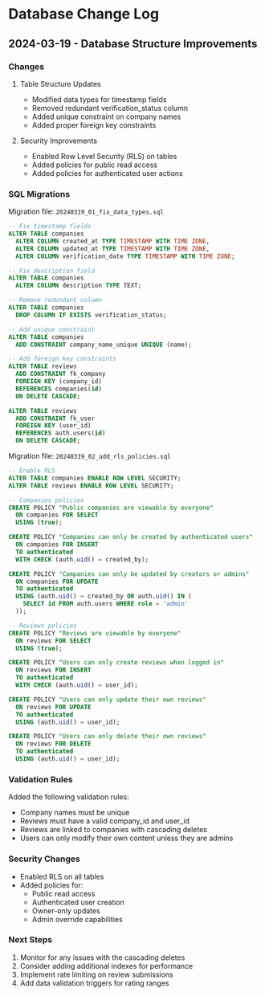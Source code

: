# Database Change Log

## 2024-03-19 - Database Structure Improvements

### Changes

1. Table Structure Updates

   - Modified data types for timestamp fields
   - Removed redundant verification_status column
   - Added unique constraint on company names
   - Added proper foreign key constraints

2. Security Improvements
   - Enabled Row Level Security (RLS) on tables
   - Added policies for public read access
   - Added policies for authenticated user actions

### SQL Migrations

Migration file: `20240319_01_fix_data_types.sql`

```sql
-- Fix timestamp fields
ALTER TABLE companies
  ALTER COLUMN created_at TYPE TIMESTAMP WITH TIME ZONE,
  ALTER COLUMN updated_at TYPE TIMESTAMP WITH TIME ZONE,
  ALTER COLUMN verification_date TYPE TIMESTAMP WITH TIME ZONE;

-- Fix description field
ALTER TABLE companies
  ALTER COLUMN description TYPE TEXT;

-- Remove redundant column
ALTER TABLE companies
  DROP COLUMN IF EXISTS verification_status;

-- Add unique constraint
ALTER TABLE companies
  ADD CONSTRAINT company_name_unique UNIQUE (name);

-- Add foreign key constraints
ALTER TABLE reviews
  ADD CONSTRAINT fk_company
  FOREIGN KEY (company_id)
  REFERENCES companies(id)
  ON DELETE CASCADE;

ALTER TABLE reviews
  ADD CONSTRAINT fk_user
  FOREIGN KEY (user_id)
  REFERENCES auth.users(id)
  ON DELETE CASCADE;
```

Migration file: `20240319_02_add_rls_policies.sql`

```sql
-- Enable RLS
ALTER TABLE companies ENABLE ROW LEVEL SECURITY;
ALTER TABLE reviews ENABLE ROW LEVEL SECURITY;

-- Companies policies
CREATE POLICY "Public companies are viewable by everyone"
  ON companies FOR SELECT
  USING (true);

CREATE POLICY "Companies can only be created by authenticated users"
  ON companies FOR INSERT
  TO authenticated
  WITH CHECK (auth.uid() = created_by);

CREATE POLICY "Companies can only be updated by creators or admins"
  ON companies FOR UPDATE
  TO authenticated
  USING (auth.uid() = created_by OR auth.uid() IN (
    SELECT id FROM auth.users WHERE role = 'admin'
  ));

-- Reviews policies
CREATE POLICY "Reviews are viewable by everyone"
  ON reviews FOR SELECT
  USING (true);

CREATE POLICY "Users can only create reviews when logged in"
  ON reviews FOR INSERT
  TO authenticated
  WITH CHECK (auth.uid() = user_id);

CREATE POLICY "Users can only update their own reviews"
  ON reviews FOR UPDATE
  TO authenticated
  USING (auth.uid() = user_id);

CREATE POLICY "Users can only delete their own reviews"
  ON reviews FOR DELETE
  TO authenticated
  USING (auth.uid() = user_id);
```

### Validation Rules

Added the following validation rules:

- Company names must be unique
- Reviews must have a valid company_id and user_id
- Reviews are linked to companies with cascading deletes
- Users can only modify their own content unless they are admins

### Security Changes

- Enabled RLS on all tables
- Added policies for:
  - Public read access
  - Authenticated user creation
  - Owner-only updates
  - Admin override capabilities

### Next Steps

1. Monitor for any issues with the cascading deletes
2. Consider adding additional indexes for performance
3. Implement rate limiting on review submissions
4. Add data validation triggers for rating ranges
